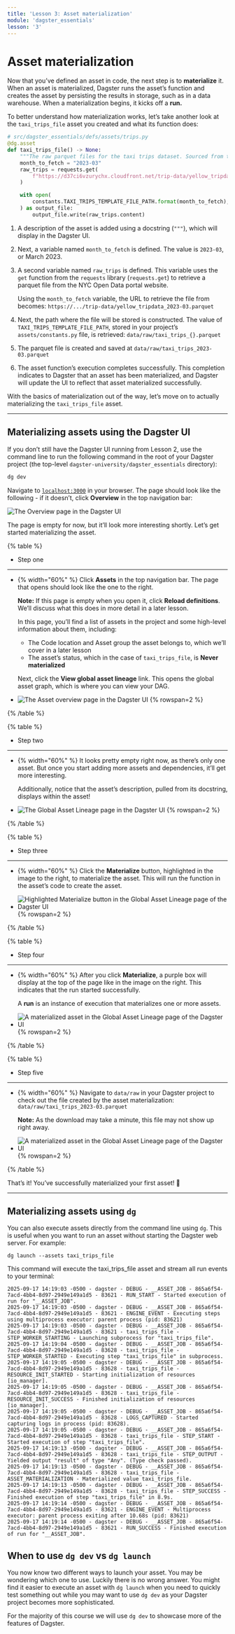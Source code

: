 ```yaml
---
title: 'Lesson 3: Asset materialization'
module: 'dagster_essentials'
lesson: '3'
---
```


# Asset materialization

Now that you’ve defined an asset in code, the next step is to **materialize** it. When an asset is materialized, Dagster runs the asset’s function and creates the asset by persisting the results in storage, such as in a data warehouse. When a materialization begins, it kicks off a **run.**

To better understand how materialization works, let’s take another look at the `taxi_trips_file` asset you created and what its function does:

```python
# src/dagster_essentials/defs/assets/trips.py
@dg.asset
def taxi_trips_file() -> None:
    """The raw parquet files for the taxi trips dataset. Sourced from the NYC Open Data portal."""
    month_to_fetch = "2023-03"
    raw_trips = requests.get(
        f"https://d37ci6vzurychx.cloudfront.net/trip-data/yellow_tripdata_{month_to_fetch}.parquet"
    )

    with open(
        constants.TAXI_TRIPS_TEMPLATE_FILE_PATH.format(month_to_fetch), "wb"
    ) as output_file:
        output_file.write(raw_trips.content)
```

1. A description of the asset is added using a docstring (`"""`), which will display in the Dagster UI.

2. Next, a variable named `month_to_fetch` is defined. The value is `2023-03`, or March 2023.

3. A second variable named `raw_trips` is defined. This variable uses the `get` function from the `requests` library (`requests.get`) to retrieve a parquet file from the NYC Open Data portal website.

   Using the `month_to_fetch` variable, the URL to retrieve the file from becomes: `https://.../trip-data/yellow_tripdata_2023-03.parquet`

4. Next, the path where the file will be stored is constructed. The value of `TAXI_TRIPS_TEMPLATE_FILE_PATH`, stored in your project’s `assets/constants.py` file, is retrieved: `data/raw/taxi_trips_{}.parquet`

5. The parquet file is created and saved at `data/raw/taxi_trips_2023-03.parquet`

6. The asset function’s execution completes successfully. This completion indicates to Dagster that an asset has been materialized, and Dagster will update the UI to reflect that asset materialized successfully.

With the basics of materialization out of the way, let’s move on to actually materializing the `taxi_trips_file` asset.

---

## Materializing assets using the Dagster UI

If you don’t still have the Dagster UI running from Lesson 2, use the command line to run the following command in the root of your Dagster project (the top-level `dagster-university/dagster_essentials` directory):

```bash
dg dev
```

Navigate to [`localhost:3000`](http://localhost:3000/) in your browser. The page should look like the following - if it doesn’t, click **Overview** in the top navigation bar:

![The Overview page in the Dagster UI](/images/dagster-essentials/lesson-3/overview-page.png)

The page is empty for now, but it’ll look more interesting shortly. Let’s get started materializing the asset.

{% table %}

- Step one

---

- {% width="60%" %}
  Click **Assets** in the top navigation bar. The page that opens should look like the one to the right.

  **Note:** If this page is empty when you open it, click **Reload definitions**. We’ll discuss what this does in more detail in a later lesson.

  In this page, you’ll find a list of assets in the project and some high-level information about them, including:

  - The Code location and Asset group the asset belongs to, which we’ll cover in a later lesson
  - The asset’s status, which in the case of `taxi_trips_file`, is **Never materialized**

  Next, click the **View global asset lineage** link. This opens the global asset graph, which is where you can view your DAG.

- ![The Asset overview page in the Dagster UI](/images/dagster-essentials/lesson-3/assets-overview.png) {% rowspan=2 %}

{% /table %}

{% table %}

- Step two

---

- {% width="60%" %}
  It looks pretty empty right now, as there’s only one asset. But once you start adding more assets and dependencies, it’ll get more interesting.

  Additionally, notice that the asset’s description, pulled from its docstring, displays within the asset!

- ![The Global Asset Lineage page in the Dagster UI](/images/dagster-essentials/lesson-3/global-asset-view.png) {% rowspan=2 %}

{% /table %}

{% table %}

- Step three

---

- {% width="60%" %}
  Click the **Materialize** button, highlighted in the image to the right, to materialize the asset. This will run the function in the asset’s code to create the asset.

- ![Highlighted Materialize button in the Global Asset Lineage page of the Dagster UI](/images/dagster-essentials/lesson-3/materialize-button.png) {% rowspan=2 %}

{% /table %}

{% table %}

- Step four

---

- {% width="60%" %}
  After you click **Materialize**, a purple box will display at the top of the page like in the image on the right. This indicates that the run started successfully.

  A **run** is an instance of execution that materializes one or more assets.

- ![A materialized asset in the Global Asset Lineage page of the Dagster UI](/images/dagster-essentials/lesson-3/materialized-asset.png) {% rowspan=2 %}

{% /table %}

{% table %}

- Step five

---

- {% width="60%" %}
  Navigate to `data/raw` in your Dagster project to check out the file created by the asset materialization: `data/raw/taxi_trips_2023-03.parquet`

  **Note:** As the download may take a minute, this file may not show up right away.

- ![A materialized asset in the Global Asset Lineage page of the Dagster UI](/images/dagster-essentials/lesson-3/data-raw-parquet.png) {% rowspan=2 %}

{% /table %}

That’s it! You’ve successfully materialized your first asset! 🎉

---

## Materializing assets using `dg`

You can also execute assets directly from the command line using `dg`. This is useful when you want to run an asset without starting the Dagster web server. For example:

```
dg launch --assets taxi_trips_file
```

This command will execute the taxi_trips_file asset and stream all run events to your terminal:

```
2025-09-17 14:19:03 -0500 - dagster - DEBUG - __ASSET_JOB - 865a6f54-7acd-4bb4-8d97-2949e149a1d5 - 83621 - RUN_START - Started execution of run for "__ASSET_JOB".
2025-09-17 14:19:03 -0500 - dagster - DEBUG - __ASSET_JOB - 865a6f54-7acd-4bb4-8d97-2949e149a1d5 - 83621 - ENGINE_EVENT - Executing steps using multiprocess executor: parent process (pid: 83621)
2025-09-17 14:19:03 -0500 - dagster - DEBUG - __ASSET_JOB - 865a6f54-7acd-4bb4-8d97-2949e149a1d5 - 83621 - taxi_trips_file - STEP_WORKER_STARTING - Launching subprocess for "taxi_trips_file".
2025-09-17 14:19:04 -0500 - dagster - DEBUG - __ASSET_JOB - 865a6f54-7acd-4bb4-8d97-2949e149a1d5 - 83628 - taxi_trips_file - STEP_WORKER_STARTED - Executing step "taxi_trips_file" in subprocess.
2025-09-17 14:19:05 -0500 - dagster - DEBUG - __ASSET_JOB - 865a6f54-7acd-4bb4-8d97-2949e149a1d5 - 83628 - taxi_trips_file - RESOURCE_INIT_STARTED - Starting initialization of resources [io_manager].
2025-09-17 14:19:05 -0500 - dagster - DEBUG - __ASSET_JOB - 865a6f54-7acd-4bb4-8d97-2949e149a1d5 - 83628 - taxi_trips_file - RESOURCE_INIT_SUCCESS - Finished initialization of resources [io_manager].
2025-09-17 14:19:05 -0500 - dagster - DEBUG - __ASSET_JOB - 865a6f54-7acd-4bb4-8d97-2949e149a1d5 - 83628 - LOGS_CAPTURED - Started capturing logs in process (pid: 83628).
2025-09-17 14:19:05 -0500 - dagster - DEBUG - __ASSET_JOB - 865a6f54-7acd-4bb4-8d97-2949e149a1d5 - 83628 - taxi_trips_file - STEP_START - Started execution of step "taxi_trips_file".
2025-09-17 14:19:13 -0500 - dagster - DEBUG - __ASSET_JOB - 865a6f54-7acd-4bb4-8d97-2949e149a1d5 - 83628 - taxi_trips_file - STEP_OUTPUT - Yielded output "result" of type "Any". (Type check passed).
2025-09-17 14:19:13 -0500 - dagster - DEBUG - __ASSET_JOB - 865a6f54-7acd-4bb4-8d97-2949e149a1d5 - 83628 - taxi_trips_file - ASSET_MATERIALIZATION - Materialized value taxi_trips_file.
2025-09-17 14:19:13 -0500 - dagster - DEBUG - __ASSET_JOB - 865a6f54-7acd-4bb4-8d97-2949e149a1d5 - 83628 - taxi_trips_file - STEP_SUCCESS - Finished execution of step "taxi_trips_file" in 8.9s.
2025-09-17 14:19:14 -0500 - dagster - DEBUG - __ASSET_JOB - 865a6f54-7acd-4bb4-8d97-2949e149a1d5 - 83621 - ENGINE_EVENT - Multiprocess executor: parent process exiting after 10.68s (pid: 83621)
2025-09-17 14:19:14 -0500 - dagster - DEBUG - __ASSET_JOB - 865a6f54-7acd-4bb4-8d97-2949e149a1d5 - 83621 - RUN_SUCCESS - Finished execution of run for "__ASSET_JOB".
```

## When to use `dg dev` vs `dg launch`

You now know two different ways to launch your asset. You may be wondering which one to use. Luckily there is no wrong answer. You might find it easier to execute an asset with `dg launch` when you need to quickly test something out while you may want to use `dg dev` as your Dagster project becomes more sophisticated.

For the majority of this course we will use `dg dev` to showcase more of the features of Dagster.